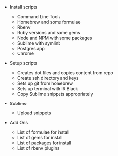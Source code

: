 - Install scripts
  - Command Line Tools
  - Homebrew and some formulae
  - Rbenv
  - Ruby versions and some gems
  - Node and NPM with some packages
  - Sublime with symlink
  - Postgres.app
  - Chrome

- Setup scripts
  - Creates dot files and copies content from repo
  - Create ssh directory and keys
  - Sets up git from homebrew
  - Sets up terminal with IR Black
  - Copy Sublime snippets appropriately

- Sublime
  - Upload snippets

- Add Ons
  - List of formulae for install
  - List of gems for install
  - List of packages for install
  - List of rbenv plugins
